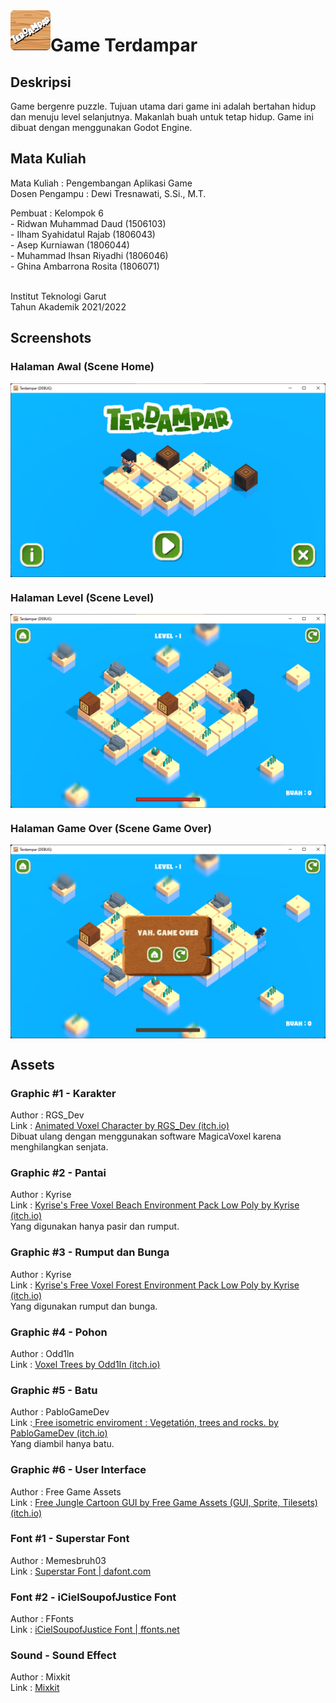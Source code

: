 <img src="icon.png" align="left" width="64" height="64">

# Game Terdampar
## Deskripsi
Game bergenre puzzle. Tujuan utama dari game ini adalah bertahan hidup dan menuju level selanjutnya. Makanlah buah untuk tetap hidup. Game ini dibuat dengan menggunakan Godot Engine.

## Mata Kuliah
Mata Kuliah : Pengembangan Aplikasi Game <br>
Dosen Pengampu : Dewi Tresnawati, S.Si., M.T. <br>

Pembuat : Kelompok 6 <br>
         - Ridwan Muhammad Daud	(1506103) <br>
         - Ilham Syahidatul Rajab	(1806043) <br>
         - Asep Kurniawan	(1806044) <br>
         - Muhammad Ihsan Riyadhi	(1806046) <br>
         - Ghina Ambarrona Rosita	(1806071) <br> <br>

Institut Teknologi Garut <br>
Tahun Akademik 2021/2022<br>

## Screenshots
### Halaman Awal (Scene Home)
<img align="center" src="assets/images/home.png">

### Halaman Level (Scene Level)
<img align="center" src="assets/images/level_1.png">

### Halaman Game Over (Scene Game Over)
<img align="center" src="assets/images/game_over.png">

## Assets
### Graphic #1 - Karakter
Author : RGS_Dev <br>
Link : <a href="https://rgsdev.itch.io/animated-voxel-character-for-3d-shooter-games-by-rgsdev" target="_blank">Animated Voxel Character by RGS_Dev (itch.io)</a> <br>
Dibuat ulang dengan menggunakan software MagicaVoxel karena menghilangkan senjata. <br>

### Graphic #2 - Pantai
Author : Kyrise <br>
Link : <a href="https://kyrise.itch.io/kyrises-voxel-beach-environment-pack" target="_blank">Kyrise's Free Voxel Beach Environment Pack Low Poly by Kyrise (itch.io)</a><br>
Yang digunakan hanya pasir dan rumput. <br>

### Graphic #3 - Rumput dan Bunga
Author : Kyrise <br>
Link : <a href="https://kyrise.itch.io/kyrises-voxel-forest-environment-pack" target="_blank">Kyrise's Free Voxel Forest Environment Pack Low Poly by Kyrise (itch.io)</a> <br>
Yang digunakan rumput dan bunga. <br>

### Graphic #4 - Pohon
Author : Odd1ln <br>
Link : <a href="https://theodd1in.itch.io/voxel-trees" target="_blank">Voxel Trees by Odd1In (itch.io)</a> <br>

### Graphic #5 - Batu
Author : PabloGameDev <br>
Link :<a href="https://pablogamedev.itch.io/free-isometric-ature-voxel-enviroment" target="_blank"> Free isometric enviroment : Vegetatión, trees and rocks. by PabloGameDev (itch.io)</a> <br>
Yang diambil hanya batu. <br>

### Graphic #6 - User Interface
Author : Free Game Assets <br>
Link : <a href="https://free-game-assets.itch.io/free-jungle-cartoon-gui" target="_blank">Free Jungle Cartoon GUI by Free Game Assets (GUI, Sprite, Tilesets) (itch.io)</a><br>

### Font #1 - Superstar Font
Author : Memesbruh03 <br>
Link : <a href="https://www.dafont.com/superstar-2.font" target="_blank">Superstar Font | dafont.com</a> <br>

### Font #2 - iCielSoupofJustice Font
Author : FFonts <br>
Link : <a href="https://www.ffonts.net/iCielSoupofJustice.font" target="_blank">iCielSoupofJustice Font | ffonts.net</a> <br>

### Sound - Sound Effect
Author : Mixkit <br>
Link : <a href="https://mixkit.co/free-sound-effects/" target="_blank">Mixkit</a> <br>
